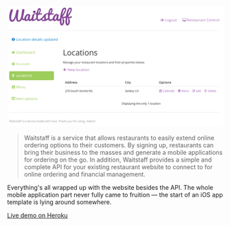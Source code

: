 ![Waitstaff in action](www/screenshot.png?raw=true)

> Waitstaff is a service that allows restaurants to easily extend online ordering options to their customers. By signing up, restaurants can bring their business to the masses and generate a mobile applications for ordering on the go. In addition, Waitstaff provides a simple and complete API for your existing restaurant website to connect to for online ordering and financial management.

Everything's all wrapped up with the website besides the API. The whole mobile application part never fully came to fruition — the start of an iOS app template is lying around somewhere.

[Live demo on Heroku](http://waitstaff.herokuapp.com/)
